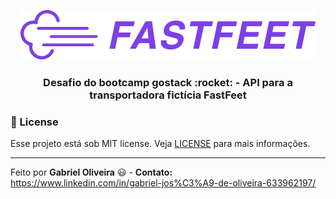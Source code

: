<p align="center">
  <img src="./.github/fastfeet-logo.png">
</p>

<h3 align="center">Desafio do bootcamp gostack :rocket: - API para a transportadora fictícia FastFeet</h3>

### :memo: License
Esse projeto está sob MIT license. Veja [LICENSE](https://github.com/gaoliveira21/bootcamp-gostack-fastfeet-api/blob/master/LICENSE.md) para mais informações.

---

Feito por **Gabriel Oliveira** :smiley: - **Contato:** <a href="https://www.linkedin.com/in/gabriel-jos%C3%A9-de-oliveira-633962197/">https://www.linkedin.com/in/gabriel-jos%C3%A9-de-oliveira-633962197/</a>